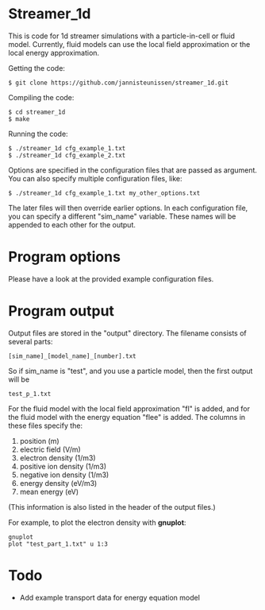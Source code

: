 Streamer_1d
==

This is code for 1d streamer simulations with a particle-in-cell or fluid model.
Currently, fluid models can use the local field approximation or the local
energy approximation.

Getting the code:

    $ git clone https://github.com/jannisteunissen/streamer_1d.git

Compiling the code:

    $ cd streamer_1d
    $ make

Running the code:

    $ ./streamer_1d cfg_example_1.txt
    $ ./streamer_1d cfg_example_2.txt

Options are specified in the configuration files that are passed as argument.
You can also specify multiple configuration files, like:

    $ ./streamer_1d cfg_example_1.txt my_other_options.txt

The later files will then override earlier options. In each configuration file,
you can specify a different "sim_name" variable. These names will be appended to
each other for the output.

Program options
==

Please have a look at the provided example configuration files.

Program output
==

Output files are stored in the "output" directory. The filename consists of several parts:

    [sim_name]_[model_name]_[number].txt

So if sim_name is "test", and you use a particle model, then the first output will be

    test_p_1.txt

For the fluid model with the local field approximation "fl" is added, and for
the fluid model with the energy equation "flee" is added. The columns in these files specify the:

1. position (m)
2. electric field (V/m)
3. electron density (1/m3)
4. positive ion density (1/m3)
5. negative ion density (1/m3)
6. energy density (eV/m3)
7. mean energy (eV)

(This information is also listed in the header of the output files.)

For example, to plot the electron density with **gnuplot**:

    gnuplot
    plot "test_part_1.txt" u 1:3


Todo
==

* Add example transport data for energy equation model
